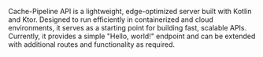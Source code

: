 Cache-Pipeline API is a lightweight, edge-optimized server built with Kotlin and Ktor. Designed to run efficiently in containerized and cloud environments, it serves as a starting point for building fast, scalable APIs. Currently, it provides a simple "Hello, world!" endpoint and can be extended with additional routes and functionality as required.